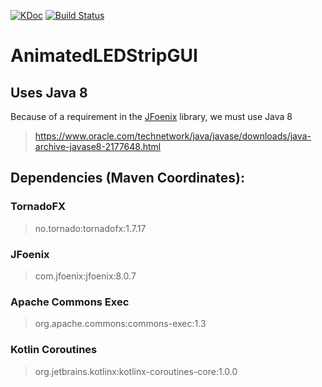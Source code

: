 [![KDoc](https://img.shields.io/badge/KDoc-read-green.svg)](https://animatedledstrip.github.io/AnimatedLEDStripGUI/animatedledstrip-gui/index.html)
[![Build Status](https://travis-ci.com/AnimatedLEDStrip/AnimatedLEDStripGUI.svg?branch=master)](https://travis-ci.com/AnimatedLEDStrip/AnimatedLEDStripGUI)

# AnimatedLEDStripGUI

## Uses Java 8
Because of a requirement in the [JFoenix](https://github.com/jfoenixadmin/JFoenix) library, we must use Java 8
> https://www.oracle.com/technetwork/java/javase/downloads/java-archive-javase8-2177648.html

## Dependencies (Maven Coordinates):

### TornadoFX

> no.tornado:tornadofx:1.7.17

### JFoenix

> com.jfoenix:jfoenix:8.0.7

### Apache Commons Exec

> org.apache.commons:commons-exec:1.3

### Kotlin Coroutines

> org.jetbrains.kotlinx:kotlinx-coroutines-core:1.0.0
